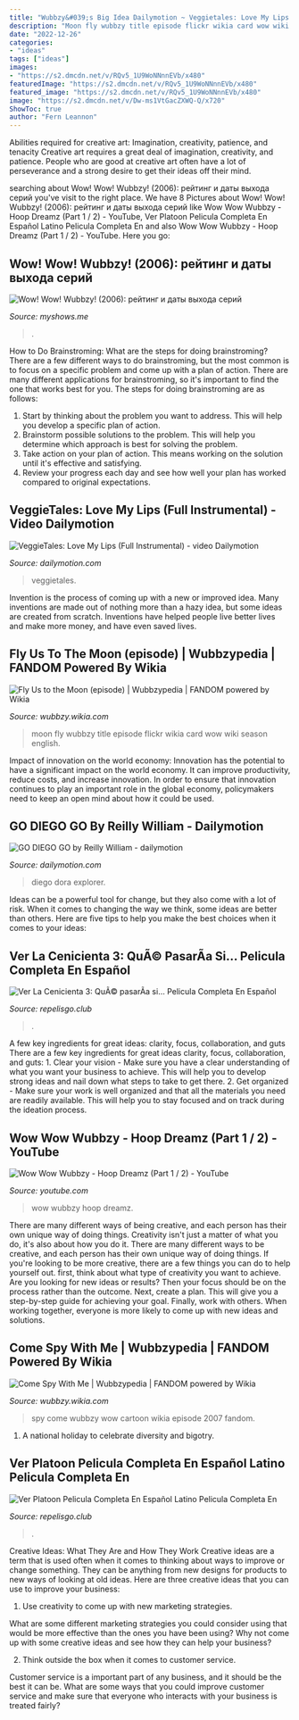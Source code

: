 ```yaml
---
title: "Wubbzy&#039;s Big Idea Dailymotion ~ Veggietales: Love My Lips (full Instrumental)"
description: "Moon fly wubbzy title episode flickr wikia card wow wiki season english"
date: "2022-12-26"
categories:
- "ideas"
tags: ["ideas"]
images:
- "https://s2.dmcdn.net/v/RQv5_1U9WoNNnnEVb/x480"
featuredImage: "https://s2.dmcdn.net/v/RQv5_1U9WoNNnnEVb/x480"
featured_image: "https://s2.dmcdn.net/v/RQv5_1U9WoNNnnEVb/x480"
image: "https://s2.dmcdn.net/v/Dw-ms1VtGacZXWQ-Q/x720"
ShowToc: true
author: "Fern Leannon"
---
```



Abilities required for creative art: Imagination, creativity, patience, and tenacity
Creative art requires a great deal of imagination, creativity, and patience. People who are good at creative art often have a lot of perseverance and a strong desire to get their ideas off their mind.

	

		
searching about Wow! Wow! Wubbzy! (2006): рейтинг и даты выхода серий you've visit to the right place. We have 8 Pictures about Wow! Wow! Wubbzy! (2006): рейтинг и даты выхода серий like Wow Wow Wubbzy - Hoop Dreamz (Part 1 / 2) - YouTube, Ver Platoon Pelicula Completa En Español Latino Pelicula Completa En and also Wow Wow Wubbzy - Hoop Dreamz (Part 1 / 2) - YouTube. Here you go:
		
    
## Wow! Wow! Wubbzy! (2006): рейтинг и даты выхода серий

<img loading=lazy src="https://media.myshows.me/shows/normal/7/00/700d349d4fe955848d95da9cc462abd6.jpg" onerror="this.onerror=null;this.src='https://tse1.mm.bing.net/th?id=OIP.d4pfwdERxDN_Dm4tJ3QQYQAAAA&amp;pid=15.1';" alt="Wow! Wow! Wubbzy! (2006): рейтинг и даты выхода серий">

_Source: myshows.me_

>. 

	

How to Do Brainstroming: What are the steps for doing brainstroming?
There are a few different ways to do brainstroming, but the most common is to focus on a specific problem and come up with a plan of action. There are many different applications for brainstroming, so it's important to find the one that works best for you. The steps for doing brainstroming are as follows: 
1. Start by thinking about the problem you want to address. This will help you develop a specific plan of action.
2. Brainstorm possible solutions to the problem. This will help you determine which approach is best for solving the problem.
3. Take action on your plan of action. This means working on the solution until it's effective and satisfying. 
4. Review your progress each day and see how well your plan has worked compared to original expectations.

    
## VeggieTales: Love My Lips (Full Instrumental) - Video Dailymotion

<img loading=lazy src="https://s2.dmcdn.net/v/Dw-ms1VtGacZXWQ-Q/x720" onerror="this.onerror=null;this.src='https://tse1.mm.bing.net/th?id=OIP.E6PJWitiAxvadom8U8qD7QHaEK&amp;pid=15.1';" alt="VeggieTales: Love My Lips (Full Instrumental) - video Dailymotion">

_Source: dailymotion.com_

>veggietales. 

	

Invention is the process of coming up with a new or improved idea. Many inventions are made out of nothing more than a hazy idea, but some ideas are created from scratch. Inventions have helped people live better lives and make more money, and have even saved lives.

    
## Fly Us To The Moon (episode) | Wubbzypedia | FANDOM Powered By Wikia

<img loading=lazy src="https://vignette.wikia.nocookie.net/wubbzy/images/0/07/3439404882_5b1160609f_o.jpg/revision/latest/scale-to-width-down/2000?cb=20120913205823" onerror="this.onerror=null;this.src='https://tse3.mm.bing.net/th?id=OIP.pNH-P9Mi6Jis0o32s06bdAHaEK&amp;pid=15.1';" alt="Fly Us to the Moon (episode) | Wubbzypedia | FANDOM powered by Wikia">

_Source: wubbzy.wikia.com_

>moon fly wubbzy title episode flickr wikia card wow wiki season english. 

	

Impact of innovation on the world economy:
Innovation has the potential to have a significant impact on the world economy. It can improve productivity, reduce costs, and increase innovation. In order to ensure that innovation continues to play an important role in the global economy, policymakers need to keep an open mind about how it could be used.

    
## GO DIEGO GO By Reilly William - Dailymotion

<img loading=lazy src="https://s2.dmcdn.net/v/RQv5_1U9WoNNnnEVb/x480" onerror="this.onerror=null;this.src='https://tse2.mm.bing.net/th?id=OIP.YGxBLandWJ1JPubwEDRAqwHaGK&amp;pid=15.1';" alt="GO DIEGO GO by Reilly William - dailymotion">

_Source: dailymotion.com_

>diego dora explorer. 

	

Ideas can be a powerful tool for change, but they also come with a lot of risk. When it comes to changing the way we think, some ideas are better than others. Here are five tips to help you make the best choices when it comes to your ideas: 

    
## Ver La Cenicienta 3: QuÃ© PasarÃ­a Si... Pelicula Completa En Español

<img loading=lazy src="http://image.tmdb.org/t/p/w185/MjfHDN5WrV6RBVhCvfdlPpt7gH.jpg" onerror="this.onerror=null;this.src='https://tse1.mm.bing.net/th?id=OIP.UCv-zv276Yr91h_y_r--IwAAAA&amp;pid=15.1';" alt="Ver La Cenicienta 3: QuÃ© pasarÃ­a si... Pelicula Completa En Español">

_Source: repelisgo.club_

>. 

	

A few key ingredients for great ideas: clarity, focus, collaboration, and guts
There are a few key ingredients for great ideas clarity, focus, collaboration, and guts: 1. Clear your vision - Make sure you have a clear understanding of what you want your business to achieve. This will help you to develop strong ideas and nail down what steps to take to get there.
2. Get organized - Make sure your work is well organized and that all the materials you need are readily available. This will help you to stay focused and on track during the ideation process.

    
## Wow Wow Wubbzy - Hoop Dreamz (Part 1 / 2) - YouTube

<img loading=lazy src="http://i1.ytimg.com/vi/Y7MiGAHu1m8/hqdefault.jpg" onerror="this.onerror=null;this.src='https://tse4.mm.bing.net/th?id=OIP.pv3ftKi45rnWFBbrG2GajAHaFj&amp;pid=15.1';" alt="Wow Wow Wubbzy - Hoop Dreamz (Part 1 / 2) - YouTube">

_Source: youtube.com_

>wow wubbzy hoop dreamz. 

	

There are many different ways of being creative, and each person has their own unique way of doing things.
Creativity isn't just a matter of what you do, it's also about how you do it. There are many different ways to be creative, and each person has their own unique way of doing things. If you're looking to be more creative, there are a few things you can do to help yourself out. first, think about what type of creativity you want to achieve. Are you looking for new ideas or results? Then your focus should be on the process rather than the outcome. Next, create a plan. This will give you a step-by-step guide for achieving your goal. Finally, work with others. When working together, everyone is more likely to come up with new ideas and solutions.

    
## Come Spy With Me | Wubbzypedia | FANDOM Powered By Wikia

<img loading=lazy src="https://vignette1.wikia.nocookie.net/wubbzy/images/3/38/3424217256_cfb0f60db5_o.jpg/revision/latest/scale-to-width-down/2000?cb=20170624023446" onerror="this.onerror=null;this.src='https://tse2.mm.bing.net/th?id=OIP.z1U7K_UeMG_pZQFgn0N0nAHaEK&amp;pid=15.1';" alt="Come Spy With Me | Wubbzypedia | FANDOM powered by Wikia">

_Source: wubbzy.wikia.com_

>spy come wubbzy wow cartoon wikia episode 2007 fandom. 

	

1. A national holiday to celebrate diversity and bigotry.

    
## Ver Platoon Pelicula Completa En Español Latino Pelicula Completa En

<img loading=lazy src="http://image.tmdb.org/t/p/w185/wdXbDP9TP6QkvuNAvZtCCenqLdM.jpg" onerror="this.onerror=null;this.src='https://tse3.mm.bing.net/th?id=OIP.da2VZxsVonLAxuSSv4SLaAAAAA&amp;pid=15.1';" alt="Ver Platoon Pelicula Completa En Español Latino Pelicula Completa En">

_Source: repelisgo.club_

>. 

	

Creative Ideas: What They Are and How They Work
Creative ideas are a term that is used often when it comes to thinking about ways to improve or change something. They can be anything from new designs for products to new ways of looking at old ideas. Here are three creative ideas that you can use to improve your business:
1) Use creativity to come up with new marketing strategies.

What are some different marketing strategies you could consider using that would be more effective than the ones you have been using? Why not come up with some creative ideas and see how they can help your business?

2) Think outside the box when it comes to customer service.

Customer service is a important part of any business, and it should be the best it can be. What are some ways that you could improve customer service and make sure that everyone who interacts with your business is treated fairly?

